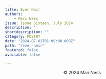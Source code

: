 ```yaml
---
title: Ever Noir
authors:
    - Mari Ness
issue: Issue Sixteen, July 2024
description: ''
shortdescription: ""
category: POETRY
date: "2024-07-01T01:09:00.000Z"
path: "/ever-noir"
featured: false
available: false

---
```




<p style="text-align: center;">© 2024 Mari Ness</p>

